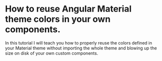 # How to reuse Angular Material theme colors in your own components.

In this tutorial I will teach you how to properly reuse the colors defined in your Material theme without importing the whole theme and blowing up the size on disk of your own custom components.

